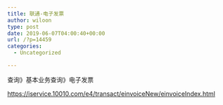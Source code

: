 ```yaml
---
title: 联通-电子发票
author: wiloon
type: post
date: 2019-06-07T04:00:40+00:00
url: /?p=14459
categories:
  - Uncategorized

---
```

查询》基本业务查询》电子发票
  
https://iservice.10010.com/e4/transact/einvoiceNew/einvoiceIndex.html
